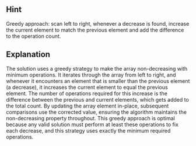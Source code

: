 ## Hint
Greedy approach: scan left to right, whenever a decrease is found, increase the current element to match the previous element and add the difference to the operation count.

## Explanation
The solution uses a greedy strategy to make the array non-decreasing with minimum operations. It iterates through the array from left to right, and whenever it encounters an element that is smaller than the previous element (a decrease), it increases the current element to equal the previous element. The number of operations required for this increase is the difference between the previous and current elements, which gets added to the total count. By updating the array element in-place, subsequent comparisons use the corrected value, ensuring the algorithm maintains the non-decreasing property throughout. This greedy approach is optimal because any valid solution must perform at least these operations to fix each decrease, and this strategy uses exactly the minimum required operations.
